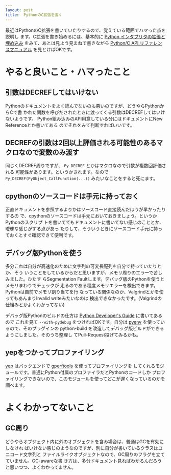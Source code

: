 ```yaml
---
layout: post
title:  PythonのC拡張を書く
---
```


最近はPythonのC拡張を書いていたりするので、覚えている範囲でハマった点を説明し
ます。C拡張を書き始めるには、基本的に
[Python インタプリタの拡張と埋め込み](http://docs.python.jp/2/extending/index.html)
をみて、あとは見よう見まねで書きながら
[Python/C API リファレンスマニュアル](http://docs.python.jp/2/c-api/index.html)
を見とけばOKです。

# やると良いこと・ハマったこと

## 引数はDECREFしてはいけない

Pythonのドキュメントをよく読んでないのも悪いのですが、どうやらPythonからCで書
かれた関数を呼びだされたときに渡ってくる引数はDECREFしてはいけないようです。
Python組み込みのAPI用意している分にはドキュメントにNew Referenceとか書いてある
のでそれをみて判断すればいいです。

## DECREFの引数は2回以上評価される可能性のあるマクロなので変数のみ渡す

同じくDECREF周りですが、 `Py_DECREF` とかはマクロなので引数が複数回評価される
可能性があります。というかされます。なので
`Py_DECREF(PyObject_CallFunction(...))` みたいなことをすると死にます。

## cpythonのソースコードは手元に持っておく

正直ドキュメントを参照するよりかはソースコード直接読んだほうが早かったりするの
で、cpythonのソースコードは手元においておきましょう。というかPythonのスクリプ
トを書いててもドキュメントに書いてない感じのこととか、曖昧な感じがする点があっ
たりして、そういうときにソースコード手元に持っておくとすぐ確認できて便利です。

## デバッグ版Pythonを使う

多分これは自分が高速化のために文字列の可変長配列を自分で持っていたりとか、そう
いうことをしているからだと思いますが、メモリ周りのエラーで苦しみました。ひたす
らSegmentation Faultします。デバッグ版のPythonを使うとメモリまわりでチェックが
走るのである程度メモリエラーを検出できます。Pythonは自前でメモリ割り当てを行
なっている関係なのか、Valgrindとかを使ってもあんまりInvalid writeみたいなのは
検出できなかったです。(Valgrindの仕組みとかよくわかってない)

デバッグ版Pythonのビルドの仕方は
[Python Developer's Guide](http://docs.python.org/devguide/) に書いてあるので
これを見て `--with-pydebug` をつければOKです。自分は
[pyenv](https://github.com/yyuu/pyenv) を使っているので、そのプラグインの
python-build を改造してデバッグ版ビルドができるようにしました。そのうち整理し
てPull-Request投げてみるかも。

## yepをつかってプロファイリング

[yep](https://pypi.python.org/pypi/yep) はバックエンドで
[gperftools](https://code.google.com/p/gperftools/) を使ってプロファイリングを
してくれるモジュールです。普通にPython付属のプロファイラだとPythonのコードしか
プロファイリングできないので、このモジュールを使ってどこが遅くなっているのかを
調べます。

# よくわかってないこと

## GC周り

どうやらオブジェクト内に外のオブジェクトを含み場合は、普通はGCを有効にしなけれ
ばいけない感じのようなのですが、別に自分が書いているクラスはユニコード文字列と
ファイルライクオブジェクトなので、GC周りのフラグを立てていません。GC-awareな書
き方は、多分ドキュメント見ればわかるんだろうと思いつつ、よくわかってません。
